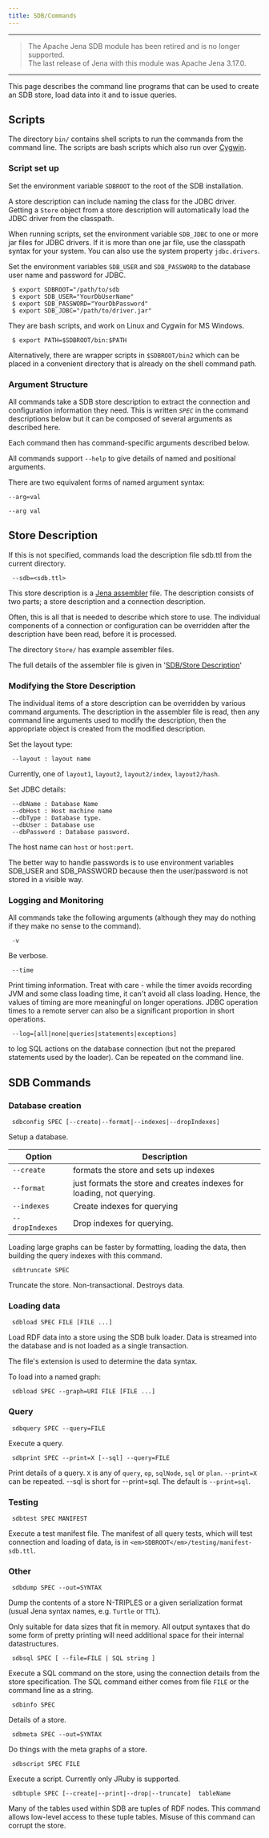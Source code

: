 ```yaml
---
title: SDB/Commands
---
```


----
> The Apache Jena SDB module has been retired and is no longer supported.<br/>
> The last release of Jena with this module was Apache Jena 3.17.0.<br/>
----

This page describes the command line programs that can be used to
create an SDB store, load data into it and to issue queries.

## Scripts

The directory `bin/` contains shell scripts to run the commands
from the command line. The scripts are bash scripts which also run
over [Cygwin](http://www.cygwin.com/ "http://www.cygwin.com/").

### Script set up

Set the environment variable `SDBROOT` to the root of the SDB
installation.

A store description can include naming the class for the JDBC
driver. Getting a `Store` object from a store description will
automatically load the JDBC driver from the classpath.

When running scripts, set the environment variable `SDB_JDBC` to
one or more jar files for JDBC drivers. If it is more than one jar
file, use the classpath syntax for your system. You can also use
the system property `jdbc.drivers`.

Set the environment variables `SDB_USER` and `SDB_PASSWORD` to the
database user name and password for JDBC.

     $ export SDBROOT="/path/to/sdb
     $ export SDB_USER="YourDbUserName"
     $ export SDB_PASSWORD="YourDbPassword"
     $ export SDB_JDBC="/path/to/driver.jar"

They are bash scripts, and work on Linux and Cygwin for MS
Windows.

     $ export PATH=$SDBROOT/bin:$PATH

Alternatively, there are wrapper scripts in `$SDBROOT/bin2` which
can be placed in a convenient directory that is already on the
shell command path.

### Argument Structure

All commands take a SDB store description to extract the connection
and configuration information they need. This is written
*`SPEC`* in the command descriptions below but it can be
composed of several arguments as described here.

Each command then has command-specific arguments described below.

All commands support `--help` to give details of named and
positional arguments.

There are two equivalent forms of named argument syntax:

    --arg=val

    --arg val

## Store Description

If this is not specified, commands load the description file
sdb.ttl from the current directory.

     --sdb=<sdb.ttl>

This store description is a
[Jena assembler](/documentation/assembler/)
file. The description consists of two parts; a store description
and a connection description.

Often, this is all that is needed to describe which store to use.
The individual components of a connection or configuration can be
overridden after the description have been read, before it is
processed.

The directory `Store/` has example assembler files.

The full details of the assembler file is given in
'[SDB/Store Description](store_description.html "SDB/Store Description")'

### Modifying the Store Description

The individual items of a store description can be overridden by
various command arguments. The description in the assembler file is
read, then any command line arguments used to modify the
description, then the appropriate object is created from the
modified description.

Set the layout type:

     --layout : layout name

Currently, one of `layout1`, `layout2`, `layout2/index`,
`layout2/hash`.

Set JDBC details:

     --dbName : Database Name
     --dbHost : Host machine name
     --dbType : Database type.
     --dbUser : Database use
     --dbPassword : Database password.

The host name can `host` or `host:port`.

The better way to handle passwords is to use environment variables
SDB\_USER and SDB\_PASSWORD because then the user/password is not
stored in a visible way.

### Logging and Monitoring

All commands take the following arguments (although they may do
nothing if they make no sense to the command).

     -v

Be verbose.

     --time

Print timing information. Treat with care - while the timer avoids
recording JVM and some class loading time, it can't avoid all class
loading. Hence, the values of timing are more meaningful on longer
operations. JDBC operation times to a remote server can also be a
significant proportion in short operations.

     --log=[all|none|queries|statements|exceptions]

to log SQL actions on the database connection (but not the prepared
statements used by the loader). Can be repeated on the command
line.

## SDB Commands

### Database creation

     sdbconfig SPEC [--create|--format|--indexes|--dropIndexes]

Setup a database.

Option | Description
------ | -----------
`--create` | formats the store and sets up indexes
`--format` | just formats the store and creates indexes for loading, not querying.
`--indexes` | Create indexes for querying
`--dropIndexes` | Drop indexes for querying.

Loading large graphs can be faster by formatting, loading the data,
then building the query indexes with this command.

     sdbtruncate SPEC

Truncate the store. Non-transactional. Destroys data.

### Loading data

     sdbload SPEC FILE [FILE ...]

Load RDF data into a store using the SDB bulk loader. Data is
streamed into the database and is not loaded as a single
transaction.

The file's extension is used to determine the data syntax.

To load into a named graph:

     sdbload SPEC --graph=URI FILE [FILE ...]

### Query

     sdbquery SPEC --query=FILE

Execute a query.

     sdbprint SPEC --print=X [--sql] --query=FILE

Print details of a query. `X` is any of `query`, `op`, `sqlNode`,
`sql` or `plan`. `--print=X` can be repeated. --sql is short for
--print=sql. The default is `--print=sql`.

### Testing

     sdbtest SPEC MANIFEST

Execute a test manifest file. The manifest of all query tests,
which will test connection and loading of data, is in
`<em>SDBROOT</em>/testing/manifest-sdb.ttl`.

### Other

     sdbdump SPEC --out=SYNTAX

Dump the contents of a store N-TRIPLES or a given serialization
format (usual Jena syntax names, e.g. `Turtle` or `TTL`).

Only suitable for data sizes that fit in memory. All output
syntaxes that do some form of pretty printing will need additional
space for their internal datastructures.

     sdbsql SPEC [ --file=FILE | SQL string ]

Execute a SQL command on the store, using the connection details
from the store specification. The SQL command either comes from
file `FILE` or the command line as a string.

     sdbinfo SPEC

Details of a store.

     sdbmeta SPEC --out=SYNTAX

Do things with the meta graphs of a store.

     sdbscript SPEC FILE

Execute a script. Currently only JRuby is supported.

     sdbtuple SPEC [--create|--print|--drop|--truncate]  tableName

Many of the tables used within SDB are tuples of RDF nodes. This
command allows low-level access to these tuple tables. Misuse of
this command can corrupt the store.



